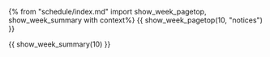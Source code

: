 {% from "schedule/index.md" import show_week_pagetop, show_week_summary with context%}
{{ show_week_pagetop(10, "notices") }}

{{ show_week_summary(10) }}

